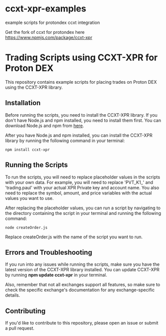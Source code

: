 # ccxt-xpr-examples
example scripts for protondex ccxt integration 

Get the fork of ccxt for protondex here https://www.npmjs.com/package/ccxt-xpr


# Trading Scripts using CCXT-XPR for Proton DEX

This repository contains example scripts for placing trades on Proton DEX using the CCXT-XPR library.

## Installation

Before running the scripts, you need to install the CCXT-XPR library. If you don't have Node.js and npm installed, you need to install them first. You can download Node.js and npm from [here](https://nodejs.org/).

After you have Node.js and npm installed, you can install the CCXT-XPR library by running the following command in your terminal:

```shell
npm install ccxt-xpr
```

## Running the Scripts

To run the scripts, you will need to replace placeholder values in the scripts with your own data. For example, you will need to replace 'PVT_K1_' and 'trading.paul' with your actual XPR Private key and account name. You also need to replace the symbol, amount, and price variables with the actual values you want to use.

After replacing the placeholder values, you can run a script by navigating to the directory containing the script in your terminal and running the following command:

```shell
node createOrder.js
```

Replace createOrder.js with the name of the script you want to run.

## Errors and Troubleshooting

If you run into any issues while running the scripts, make sure you have the latest version of the CCXT-XPR library installed. You can update CCXT-XPR by running **npm update ccxt-xpr** in your terminal.

Also, remember that not all exchanges support all features, so make sure to check the specific exchange's documentation for any exchange-specific details.


## Contributing

If you'd like to contribute to this repository, please open an issue or submit a pull request.
